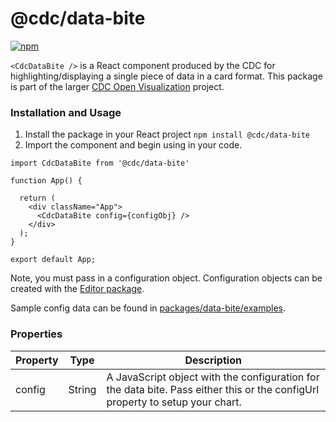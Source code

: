 # @cdc/data-bite

[![npm](https://img.shields.io/npm/v/@cdc/data-bite)](https://www.npmjs.com/package/@cdc/data-bite)

`<CdcDataBite />` is a React component produced by the CDC for highlighting/displaying a single piece of data in a card format. This package is part of the larger [CDC Open Visualization](https://github.com/CDCgov/cdc-open-viz) project.

### Installation and Usage

1. Install the package in your React project `npm install @cdc/data-bite`
2. Import the component and begin using in your code.

```JSX
import CdcDataBite from '@cdc/data-bite'

function App() {

  return (
    <div className="App">
      <CdcDataBite config={configObj} />
    </div>
  );
}

export default App;
```

Note, you must pass in a configuration object. Configuration objects can be created with the [Editor package](https://github.com/CDCgov/cdc-open-viz/tree/main/packages/editor).

Sample config data can be found in [packages/data-bite/examples](https://github.com/CDCgov/cdc-open-viz/tree/integration/packages/data-bite/examples).

### Properties

| Property | Type   | Description                                                                                                                   |
| -------- | ------ | ----------------------------------------------------------------------------------------------------------------------------- |
| config   | String | A JavaScript object with the configuration for the data bite. Pass either this or the configUrl property to setup your chart. |
